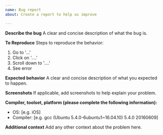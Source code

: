 ```yaml
---
name: Bug report
about: Create a report to help us improve

---
```


**Describe the bug**
A clear and concise description of what the bug is.

**To Reproduce**
Steps to reproduce the behavior:
1. Go to '...'
2. Click on '....'
3. Scroll down to '....'
4. See error

**Expected behavior**
A clear and concise description of what you expected to happen.

**Screenshots**
If applicable, add screenshots to help explain your problem.

**Compiler, toolset, platform (please complete the following information):**
 - OS: [e.g. iOS]
 - Compiler: [e.g. gcc (Ubuntu 5.4.0-6ubuntu1~16.04.10) 5.4.0 20160609]

**Additional context**
Add any other context about the problem here.
